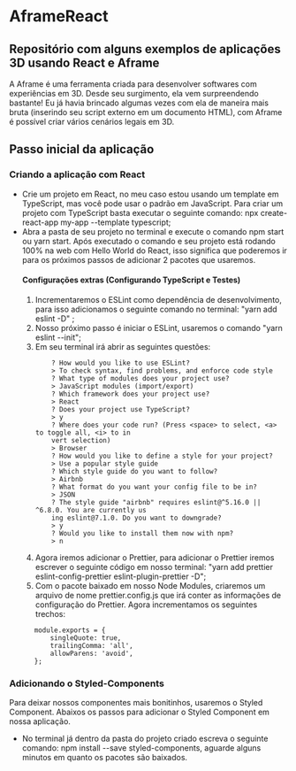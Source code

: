 # AframeReact
## Repositório com alguns exemplos de aplicações 3D usando React e Aframe

A Aframe é uma ferramenta criada para desenvolver softwares com experiências em 3D. Desde seu surgimento, ela vem surpreendendo bastante! Eu já havia brincado algumas vezes com ela de maneira mais bruta (inserindo seu script externo em um documento HTML), com Aframe é possível criar vários cenários legais em 3D.

## Passo inicial da aplicação

### Criando a aplicação com React

- Crie um projeto em React, no meu caso estou usando um template em TypeScript, mas você pode usar o padrão em JavaScript. Para criar um projeto com TypeScript basta executar o seguinte comando: npx create-react-app my-app --template typescript;
- Abra a pasta de seu projeto no terminal e execute o comando npm start ou yarn start. Após executado o comando e seu projeto está rodando 100% na web com Hello World do React, isso significa que poderemos ir para os próximos passos de adicionar 2 pacotes que usaremos. 
    #### Configurações extras (Configurando TypeScript e Testes)
    1) Incrementaremos o ESLint como dependência de desenvolvimento, para isso adicionamos o seguinte comando no terminal: "yarn add eslint -D" ;
    2) Nosso próximo passo é iniciar o ESLint, usaremos o comando "yarn eslint --init"; 
    3) Em seu terminal irá abrir as seguintes questões:
        ```Comando Terminal
            ? How would you like to use ESLint?
            > To check syntax, find problems, and enforce code style
            ? What type of modules does your project use?
            > JavaScript modules (import/export)
            ? Which framework does your project use?
            > React
            ? Does your project use TypeScript?
            > y
            ? Where does your code run? (Press <space> to select, <a> to toggle all, <i> to in
            vert selection)
            > Browser
            ? How would you like to define a style for your project?
            > Use a popular style guide
            ? Which style guide do you want to follow?
            > Airbnb
            ? What format do you want your config file to be in?
            > JSON
            ? The style guide "airbnb" requires eslint@^5.16.0 || ^6.8.0. You are currently us
            ing eslint@7.1.0. Do you want to downgrade?
            > y
            ? Would you like to install them now with npm?
            > n
        ```
    4) Agora iremos adicionar o Prettier, para adicionar o Prettier iremos escrever o seguinte código em nosso terminal: "yarn add prettier eslint-config-prettier eslint-plugin-prettier -D";
    5) Com o pacote baixado em nosso Node Modules, criaremos um arquivo de nome prettier.config.js que irá conter as informações de configuração do Prettier. Agora incrementamos os seguintes trechos:
     ```Código do arquivo prettier.config.js
        module.exports = {
            singleQuote: true,
            trailingComma: 'all',
            allowParens: 'avoid',
        };
     ```   

### Adicionando o Styled-Components
Para deixar nossos componentes mais bonitinhos, usaremos o Styled Component. Abaixos os passos para adicionar o Styled Component em nossa aplicação.
- No terminal já dentro da pasta do projeto criado escreva o seguinte comando: npm install --save styled-components, aguarde alguns minutos em quanto os pacotes são baixados.